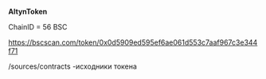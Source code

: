 **AltynToken**

ChainID = 56 BSC

https://bscscan.com/token/0x0d5909ed595ef6ae061d553c7aaf967c3e344f71


/sources/contracts    -исходники токена
